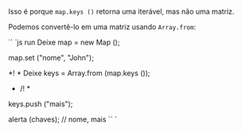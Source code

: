 
Isso é porque `map.keys ()` retorna uma iterável, mas não uma matriz.

Podemos convertê-lo em uma matriz usando `Array.from`:


`` `js run
Deixe map = new Map ();

map.set ("nome", "John");

*! *
Deixe keys = Array.from (map.keys ());
* /! *

keys.push ("mais");

alerta (chaves); // nome, mais
`` `
